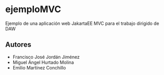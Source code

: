 # ejemploMVC
Ejemplo de una aplicación web JakartaEE MVC para el trabajo dirigido de DAW

## Autores
* Francisco José Jordán Jiménez
* Miguel Ángel Hurtado Molina
* Emilio Martínez Conchillo
